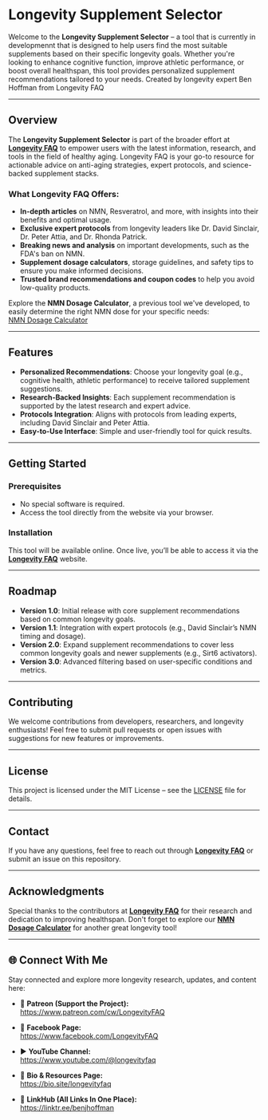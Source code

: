 # Longevity Supplement Selector

Welcome to the **Longevity Supplement Selector** – a tool that is currently in developmennt that is designed to help users find the most suitable supplements based on their specific longevity goals. Whether you're looking to enhance cognitive function, improve athletic performance, or boost overall healthspan, this tool provides personalized supplement recommendations tailored to your needs. Created by longevity expert Ben Hoffman from Longevity FAQ

---

## Overview  

The **Longevity Supplement Selector** is part of the broader effort at **[Longevity FAQ](https://longevityfaq.com)** to empower users with the latest information, research, and tools in the field of healthy aging. Longevity FAQ is your go-to resource for actionable advice on anti-aging strategies, expert protocols, and science-backed supplement stacks. 

### What Longevity FAQ Offers:  
- **In-depth articles** on NMN, Resveratrol, and more, with insights into their benefits and optimal usage.  
- **Exclusive expert protocols** from longevity leaders like Dr. David Sinclair, Dr. Peter Attia, and Dr. Rhonda Patrick.  
- **Breaking news and analysis** on important developments, such as the FDA's ban on NMN.  
- **Supplement dosage calculators**, storage guidelines, and safety tips to ensure you make informed decisions.  
- **Trusted brand recommendations and coupon codes** to help you avoid low-quality products.  

Explore the **NMN Dosage Calculator**, a previous tool we've developed, to easily determine the right NMN dose for your specific needs:  
[NMN Dosage Calculator](https://longevityfaq.com/supplements/nmn-dosage-calculator/)

---

## Features

- **Personalized Recommendations**: Choose your longevity goal (e.g., cognitive health, athletic performance) to receive tailored supplement suggestions.
- **Research-Backed Insights**: Each supplement recommendation is supported by the latest research and expert advice.
- **Protocols Integration**: Aligns with protocols from leading experts, including David Sinclair and Peter Attia.
- **Easy-to-Use Interface**: Simple and user-friendly tool for quick results.

---

## Getting Started  

### Prerequisites  
- No special software is required.  
- Access the tool directly from the website via your browser.  

### Installation  
This tool will be available online. Once live, you’ll be able to access it via the **[Longevity FAQ](https://longevityfaq.com)** website.

---

## Roadmap  

- **Version 1.0**: Initial release with core supplement recommendations based on common longevity goals.  
- **Version 1.1**: Integration with expert protocols (e.g., David Sinclair’s NMN timing and dosage).  
- **Version 2.0**: Expand supplement recommendations to cover less common longevity goals and newer supplements (e.g., Sirt6 activators).  
- **Version 3.0**: Advanced filtering based on user-specific conditions and metrics.

---

## Contributing  

We welcome contributions from developers, researchers, and longevity enthusiasts! Feel free to submit pull requests or open issues with suggestions for new features or improvements.

---

## License  

This project is licensed under the MIT License – see the [LICENSE](LICENSE) file for details.

---

## Contact  

If you have any questions, feel free to reach out through **[Longevity FAQ](https://longevityfaq.com)** or submit an issue on this repository.

---

## Acknowledgments  

Special thanks to the contributors at **[Longevity FAQ](https://longevityfaq.com)** for their research and dedication to improving healthspan. Don't forget to explore our **[NMN Dosage Calculator](https://longevityfaq.com/supplements/nmn-dosage-calculator/)** for another great longevity tool!

---

## 🌐 Connect With Me

Stay connected and explore more longevity research, updates, and content here:

- 🧬 **Patreon (Support the Project):**  
  https://www.patreon.com/cw/LongevityFAQ

- 📘 **Facebook Page:**  
  https://www.facebook.com/LongevityFAQ

- ▶️ **YouTube Channel:**  
  https://www.youtube.com/@longevityfaq

- 🔗 **Bio & Resources Page:**  
  https://bio.site/longevityfaq

- 🌱 **LinkHub (All Links In One Place):**  
  https://linktr.ee/benjhoffman
